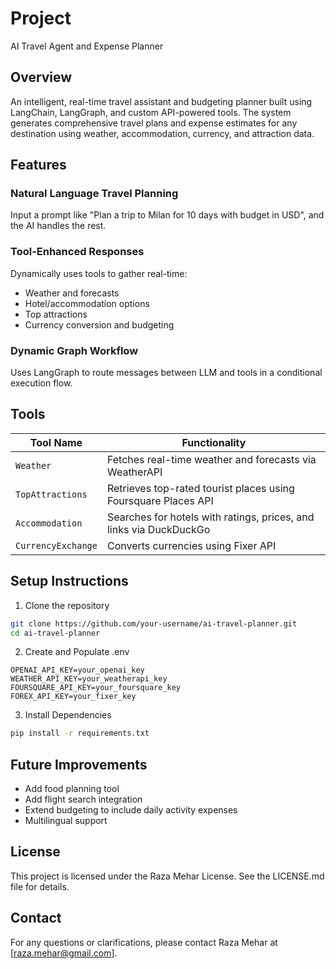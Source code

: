 # Project
AI Travel Agent and Expense Planner

## Overview
An intelligent, real-time travel assistant and budgeting planner built using LangChain, LangGraph, and custom API-powered tools. The system generates comprehensive travel plans and expense estimates for any destination using weather, accommodation, currency, and attraction data.

## Features
### Natural Language Travel Planning
Input a prompt like "Plan a trip to Milan for 10 days with budget in USD", and the AI handles the rest.

### Tool-Enhanced Responses
Dynamically uses tools to gather real-time:
- Weather and forecasts
- Hotel/accommodation options
- Top attractions
- Currency conversion and budgeting

### Dynamic Graph Workflow
Uses LangGraph to route messages between LLM and tools in a conditional execution flow.

## Tools

| Tool Name         | Functionality                                                      |
|-------------------|--------------------------------------------------------------------|
| `Weather`         | Fetches real-time weather and forecasts via WeatherAPI             |
| `TopAttractions`  | Retrieves top-rated tourist places using Foursquare Places API     |
| `Accommodation`   | Searches for hotels with ratings, prices, and links via DuckDuckGo |
| `CurrencyExchange`| Converts currencies using Fixer API                                |


## Setup Instructions
1. Clone the repository
```bash
git clone https://github.com/your-username/ai-travel-planner.git
cd ai-travel-planner

```
2. Create and Populate .env
```env
OPENAI_API_KEY=your_openai_key
WEATHER_API_KEY=your_weatherapi_key
FOURSQUARE_API_KEY=your_foursquare_key
FOREX_API_KEY=your_fixer_key
```
3. Install Dependencies
```bash
pip install -r requirements.txt
```

## Future Improvements
- Add food planning tool
- Add flight search integration
- Extend budgeting to include daily activity expenses
- Multilingual support

## License
This project is licensed under the Raza Mehar License. See the LICENSE.md file for details.

## Contact
For any questions or clarifications, please contact Raza Mehar at [raza.mehar@gmail.com].